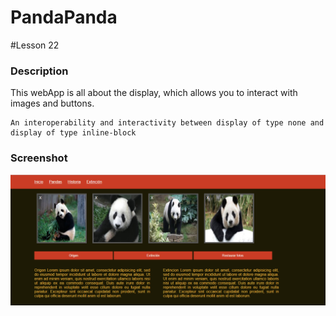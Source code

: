 # PandaPanda #

#Lesson 22

### Description

This webApp is all about the display, which allows you to interact with images and buttons.
```
An interoperability and interactivity between display of type none and display of type inline-block
```

### Screenshot
![PandaPanda](https://github.com/GlisseLisbeth/PandaPanda/blob/master/image-page-PandaPanda.png)
